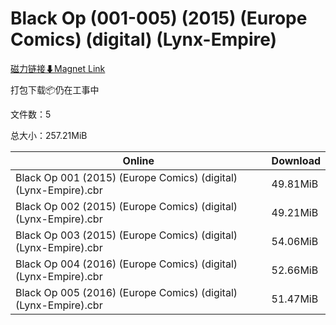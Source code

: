 # Black Op (001-005) (2015) (Europe Comics) (digital) (Lynx-Empire)

[磁力链接⬇Magnet Link](magnet:?xt=urn:btih:07bc8600240d683be9acb25a24d0518346d213e6&dn=Black%20Op%20%28001-005%29%20%282015%29%20%28Europe%20Comics%29%20%28digital%29%20%28Lynx-Empire%29)

打包下载📦仍在工事中

文件数：5

总大小：257.21MiB

Online | Download
--- | ---
Black Op 001 (2015) (Europe Comics) (digital) (Lynx-Empire).cbr | 49.81MiB
Black Op 002 (2015) (Europe Comics) (digital) (Lynx-Empire).cbr | 49.21MiB
Black Op 003 (2015) (Europe Comics) (digital) (Lynx-Empire).cbr | 54.06MiB
Black Op 004 (2016) (Europe Comics) (digital) (Lynx-Empire).cbr | 52.66MiB
Black Op 005 (2016) (Europe Comics) (digital) (Lynx-Empire).cbr | 51.47MiB
